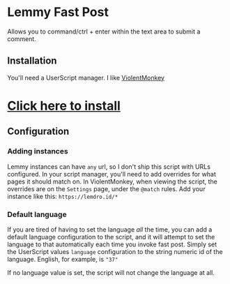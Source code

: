 # Lemmy Fast Post

Allows you to command/ctrl + enter within the text area to submit a comment.

## Installation

You'll need a UserScript manager. I like [ViolentMonkey](violentmonkey.github.io/)

# [Click here to install](https://github.com/paradox460/lemmy-fast-post-userscript/releases/latest/download/lemmy-fast-post.user.js)

## Configuration

### Adding instances

Lemmy instances can have `any` url, so I don't ship this script with URLs configured. In your script manager, you'll need to add overrides for what pages it should match on. In ViolentMonkey, when viewing the script, the overrides are on the `Settings` page, under the `@match` rules.
Add your instance like this: `https://lemdro.id/*`

### Default language
If you are tired of having to set the language _all_ the time, you can add a default language configuration to the script, and it will attempt to set the language to that automatically each time you invoke fast post.
Simply set the UserScript values `language` configuration to the string numeric id of the language. English, for example, is `"37"`

If no language value is set, the script will not change the language at all.
